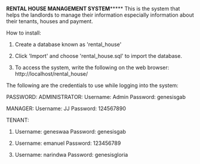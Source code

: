 ********************************************RENTAL HOUSE MANAGEMENT SYSTEM*************************************************
This is the system that helps the landlords to manage their information especially information about their tenants, houses and payment.

How to install:

1. Create a database known as 'rental_house'

2. Click 'Import' and choose 'rental_house.sql' to import the database.

3. To access the system, write the following on the web browser: http://localhost/rental_house/

The following are the credentials to use while logging into the system:

PASSWORD:
ADMINISTRATOR:
Username: Admin
Password: genesisgab

MANAGER:
Username: JJ
Password: 124567890

TENANT:
1. Username: geneswaa
Password: genesisgab

2. Username: emanuel
Password: 123456789

3. Username: narindwa
Password: genesisgloria
